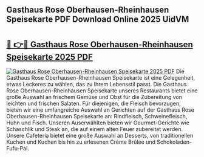 ## Gasthaus Rose Oberhausen-Rheinhausen Speisekarte PDF Download Online 2025 UidVM

# <h2><a href="http://gc69zi.nevu.top/?p=Gasthaus+Rose+Oberhausen-Rheinhausen+Speisekarte">🔗 👉🔴 Gasthaus Rose Oberhausen-Rheinhausen Speisekarte 2025 PDF</a></h2>

[![Gasthaus Rose Oberhausen-Rheinhausen Speisekarte 2025 PDF](https://i.imgur.com/dBaPXMq.png)](http://gc69zi.nevu.top/?p=Gasthaus+Rose+Oberhausen-Rheinhausen+Speisekarte)
Die Gasthaus Rose Oberhausen-Rheinhausen Speisekarte ist eine Gelegenheit, etwas Leckeres zu wählen, das zu Ihrem Lebensstil passt. Die Gasthaus Rose Oberhausen-Rheinhausen Speisekarte unseres Restaurants bietet eine große Auswahl an frischem Gemüse und Obst für die Zubereitung von leichten und frischen Salaten. Für diejenigen, die Fleisch bevorzugen, bieten wir eine umfangreiche Auswahl an Gerichten auf der Gasthaus Rose Oberhausen-Rheinhausen Speisekarte an: Rindfleisch, Schweinefleisch, Huhn und Fisch. Unseren Auserwählten bieten wir Gourmet-Gerichte wie Schaschlik und Steak an, die auf einem alten Feuer zubereitet werden. Unsere Cafeteria bietet eine große Auswahl an Desserts, von traditionellen Kuchen und Kuchen bis hin zu erlesenen Crème Brûlée und Schokoladen-Fufu-Pai.
